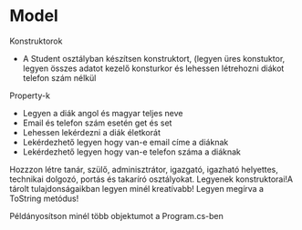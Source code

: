 # Model
Konstruktorok 
 - A Student osztályban készítsen konstruktort, (legyen üres konstuktor, legyen összes adatot kezelő konsturkor és lehessen létrehozni diákot telefon szám nélkül

 Property-k  
- Legyen a diák angol és magyar teljes neve
- Email és telefon szám esetén get és set
- Lehessen lekérdezni a diák életkorát
- Lekérdezhető legyen hogy van-e email címe a diáknak
- Lekérdezhető legyen hogy van-e telefon száma a diáknak

Hozzzon létre tanár, szülő, adminisztrátor, igazgató, igazható helyettes, technikai dolgozó, portás és takaríró osztályokat. Legyenek konstruktorai!A tárolt tulajdonságaikban legyen minél kreatívabb! Legyen megírva a ToString metódus!


Példányosítson minél több objektumot a Program.cs-ben
